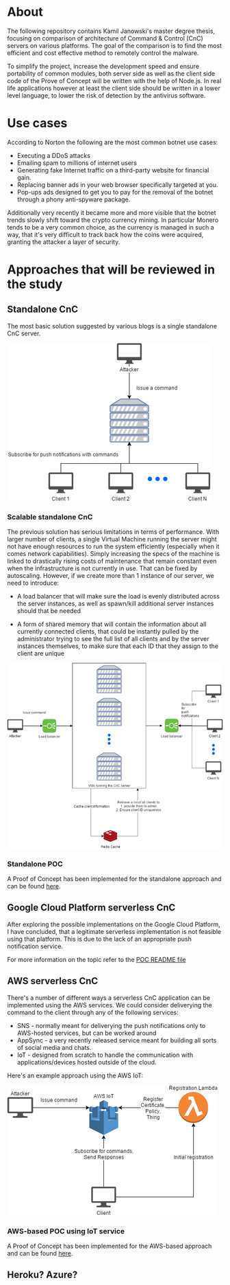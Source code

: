 # About

The following repository contains Kamil Janowski's master degree thesis, focusing on comparison of architecture
of Command & Control (CnC) servers on various platforms. The goal of the comparison is to find the most efficient
and cost effective method to remotely control the malware.

To simplify the project, increase the development speed and ensure portability of common modules,
both server side as well as the client side code of the Prove of Concept will be written
with the help of Node.js. In real life applications however at least the client side
should be written in a lower level language, to lower the risk of detection by the antivirus software.

# Use cases

According to Norton the following are the most common botnet use cases:
* Executing a DDoS attacks
* Emailing spam to millions of internet users
* Generating fake Internet traffic on a third-party website for financial gain.
* Replacing banner ads in your web browser specifically targeted at you.
* Pop-ups ads designed to get you to pay for the removal of the botnet through a phony anti-spyware package.

Additionally very recently it became more and more visible that the botnet trends slowly shift
toward the crypto currency mining. In particular Monero tends to be a very common choice, as 
the currency is managed in such a way, that it's very difficult to track back how the coins 
were acquired, granting the attacker a layer of security.

# Approaches that will be reviewed in the study

## Standalone CnC

The most basic solution suggested by various blogs is a single standalone CnC server.

![Standalone architecture](architecture/standaloneArchitecture.png "Standalone architecture")

### Scalable standalone CnC

The previous solution has serious limitations in terms of performance. With larger number of clients, a single
Virtual Machine running the server might not have enough resources to run the system efficiently
(especially when it comes network capabilities). Simply increasing the specs of the machine is linked to drastically
rising costs of maintenance that remain constant even when the infrastructure is not currently in use.
That can be fixed by autoscaling. However, if we create more than 1 instance of our server, we need to introduce:

* A load balancer that will make sure the load is evenly distributed across the server instances, as well as 
spawn/kill additional server instances should that be needed

* A form of shared memory that will contain the information about all currently connected clients, that could be
instantly pulled by the administrator trying to see the full list of all clients and by the server instances themselves,
to make sure that each ID that they assign to the client are unique 

![Standalone standalone architecture](architecture/standaloneArchitectureScaled.png "Standalone scalable architecture")

### Standalone POC

A Proof of Concept has been implemented for the standalone approach and can be found
[here](https://github.com/kamiljano/CloudDoorThesis/tree/master/poc/standalone).

## Google Cloud Platform serverless CnC

After exploring the possible implementations on the Google Cloud Platform, I have concluded,
that a legitimate serverless implementation is not feasible using that platform. This is due 
to the lack of an appropriate push notification service.

For more information on the topic refer to the [POC README file](https://github.com/kamiljano/CloudDoorThesis/blob/master/poc/gcp/README.md)

## AWS serverless CnC

There's a number of different ways a serverless CnC application can be implemented using the AWS services.
We could consider deliverying the command to the client through any of the following services:

* SNS - normally meant for deliverying the push notifications only to AWS-hosted services, but can be worked around
* AppSync - a very recently released service meant for building all sorts of social media and chats.
* IoT - designed from scratch to handle the communication with applications/devices hosted outside of the cloud.

Here's an example approach using the AWS IoT:

![AWS IoT architecture](architecture/awsArchitecture.png "AWS IoT architecture")

### AWS-based POC using IoT service

A Proof of Concept has been implemented for the AWS-based approach and can be found
[here](https://github.com/kamiljano/CloudDoorThesis/tree/master/poc/aws).



## Heroku? Azure?